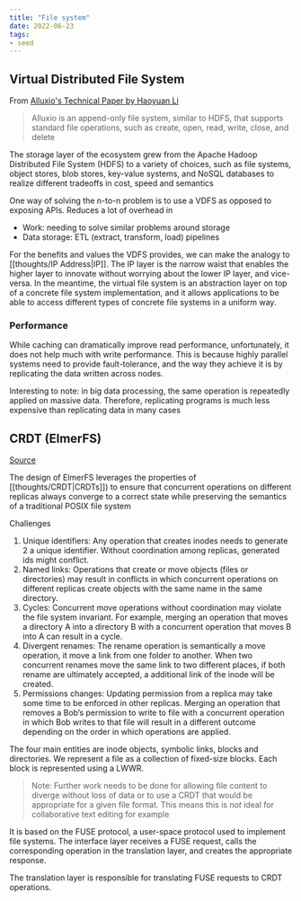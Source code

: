```yaml
---
title: "File system"
date: 2022-06-23
tags:
- seed
---
```


## Virtual Distributed File System
From [Alluxio's Technical Paper by Haoyuan Li](https://www2.eecs.berkeley.edu/Pubs/TechRpts/2018/EECS-2018-29.pdf)

> Alluxio is an append-only file system, similar to HDFS, that supports standard file operations, such as create, open, read, write, close, and delete

The storage layer of the ecosystem grew from the Apache Hadoop Distributed File System (HDFS) to a variety of choices, such as file systems, object stores, blob stores, key-value systems, and NoSQL databases to realize different tradeoffs in cost, speed and semantics

One way of solving the n-to-n problem is to use a VDFS as opposed to exposing APIs. Reduces a lot of overhead in
- Work: needing to solve similar problems around storage
- Data storage: ETL (extract, transform, load) pipelines

For the benefits and values the VDFS provides, we can make the analogy to [[thoughts/IP Address|IP]]. The IP layer is the narrow waist that enables the higher layer to innovate without worrying about the lower IP layer, and vice-versa. In the meantime, the virtual file system is an abstraction layer on top of a concrete file system implementation, and it allows applications to be able to access different types of concrete file systems in a uniform way. 

### Performance
While caching can dramatically improve read performance, unfortunately, it does not help much with write performance. This is because highly parallel systems need to provide fault-tolerance, and the way they achieve it is by replicating the data written across nodes.

Interesting to note: in big data processing, the same operation is repeatedly applied on massive data. Therefore, replicating programs is much less expensive than replicating data in many cases

## CRDT (ElmerFS)
[Source](https://hal.inria.fr/hal-03278658/document)

The design of ElmerFS leverages the properties of [[thoughts/CRDT|CRDTs]]) to ensure that concurrent operations on different replicas always converge to a correct state while preserving the semantics of a traditional POSIX file system

Challenges
1. Unique identifiers: Any operation that creates inodes needs to generate 2 a unique identifier. Without coordination among replicas, generated ids might conflict.
2. Named links: Operations that create or move objects (files or directories) may result in conflicts in which concurrent operations on different replicas create objects with the same name in the same directory.
3. Cycles: Concurrent move operations without coordination may violate the file system invariant. For example, merging an operation that moves a directory A into a directory B with a concurrent operation that moves B into A can result in a cycle.
4. Divergent renames: The rename operation is semantically a move operation, it move a link from one folder to another. When two concurrent renames move the same link to two different places, if both rename are ultimately accepted, a additional link of the inode will be created.
5. Permissions changes: Updating permission from a replica may take some time to be enforced in other replicas. Merging an operation that removes a Bob’s permission to write to file with a concurrent operation in which Bob writes to that file will result in a different outcome depending on the order in which operations are applied.

The four main entities are inode objects, symbolic links, blocks and directories. We represent a file as a collection of fixed-size blocks. Each block is represented using a LWWR.

> Note: Further work needs to be done for allowing file content to diverge without loss of data or to use a CRDT that would be appropriate for a given file format. This means this is *not* ideal for collaborative text editing for example

It is based on the FUSE protocol, a user-space protocol used to implement file systems. The interface layer receives a FUSE request, calls the corresponding operation in the translation layer, and creates the appropriate response.

The translation layer is responsible for translating FUSE requests to CRDT operations.